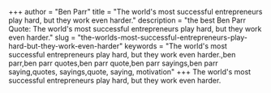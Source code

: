 +++
author = "Ben Parr"
title = "The world's most successful entrepreneurs play hard, but they work even harder."
description = "the best Ben Parr Quote: The world's most successful entrepreneurs play hard, but they work even harder."
slug = "the-worlds-most-successful-entrepreneurs-play-hard-but-they-work-even-harder"
keywords = "The world's most successful entrepreneurs play hard, but they work even harder.,ben parr,ben parr quotes,ben parr quote,ben parr sayings,ben parr saying,quotes, sayings,quote, saying, motivation"
+++
The world's most successful entrepreneurs play hard, but they work even harder.
